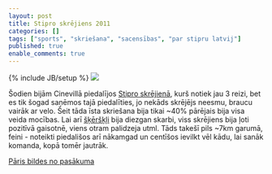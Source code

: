 ```yaml
---
layout: post
title: Stipro skrējiens 2011
categories: []
tags: ["sports", "skriešana", "sacensības", "par stipru latvij"]
published: true
enable_comments: true
---
```

{% include JB/setup %}
<a href="https://picasaweb.google.com/gatis.tomsons/StiproSkrejiens2011#"><img src="https://lh4.googleusercontent.com/_lFmoyl-7G3Q/TcGtHX7NpUI/AAAAAAAADEo/PLWsp0vG26k/s640/stipro-skrejiens-2011.png" /></a>

Šodien bijām Cinevillā piedalījos [Stipro skrējienā](http://parstipru.lv/category/ss3/), kurš notiek jau 3 reizi, bet es tik šogad saņēmos tajā piedalīties, jo nekāds skrējējs neesmu, braucu vairāk ar velo. Šeit tāda īsta skriešana bija tikai ~40% pārējais bija visa veida mocības. Lai arī [šķēršķļi](http://parstipru.lv/forums/topic/stipro-skrejiena-skersli) bija diezgan skarbi, viss skrējiens bija ļoti pozitīvā gaisotnē, viens otram palidzeja utml. Tāds takešī pils ~7km garumā, feini - noteikti piedališos arī nākamgad un centīšos ievilkt vēl kādu, lai sanāk komanda, kopā tomēr jautrāk.


[Pāris bildes no pasākuma](https://picasaweb.google.com/gatis.tomsons/StiproSkrejiens2011#)